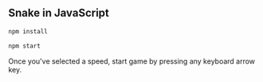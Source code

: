 ## Snake in JavaScript 

```sh
npm install 
```

```sh
npm start
```

Once you've selected a speed, start game by pressing any keyboard arrow key.